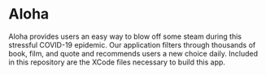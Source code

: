 # Aloha
Aloha provides users an easy way to blow off some steam during this stressful COVID-19 epidemic. Our application filters through thousands of book, film, and quote and recommends users a new choice daily. Included in this repository are the XCode files necessary to build this app.
